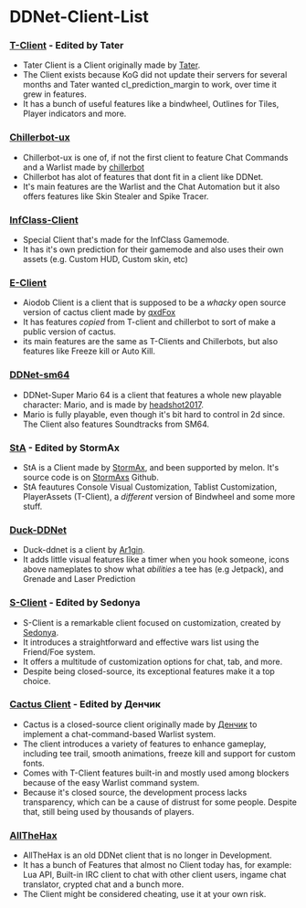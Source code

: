 # DDNet-Client-List

### [T-Client](https://github.com/sjrc6/TaterClient-ddnet) - Edited by Tater

- Tater Client is a Client originally made by [Tater](https://github.com/sjrc6/).
- The Client exists because KoG did not update their servers for several months and Tater wanted cl_prediction_margin to work, over time it grew in features.
- It has a bunch of useful features like a bindwheel, Outlines for Tiles, Player indicators and more.

### [Chillerbot-ux](https://github.com/chillerbot/chillerbot-ux)

- Chillerbot-ux is one of, if not the first client to feature Chat Commands and a Warlist made by [chillerbot](https://github.com/chillerbot)
- Chillerbot has alot of features that dont fit in a client like DDNet.
- It's main features are the Warlist and the Chat Automation but it also offers features like Skin Stealer and Spike Tracer.

### [InfClass-Client](https://github.com/infclass/infclass-client)
- Special Client that's made for the InfClass Gamemode.
- It has it's own prediction for their gamemode and also uses their own assets (e.g. Custom HUD, Custom skin, etc)

### [E-Client](https://github.com/qxdFox/Entity-Client)

- Aiodob Client is a client that is supposed to be a *whacky* open source version of cactus client made by [qxdFox](https://github.com/qxdFox/)
- It has features *copied* from T-client and chillerbot to sort of make a public version of cactus.
- its main features are the same as T-Clients and Chillerbots, but also features like Freeze kill or Auto Kill.

### [DDNet-sm64](https://github.com/headshot2017/ddnet-sm64)

- DDNet-Super Mario 64 is a client that features a whole new playable character: Mario, and is made by [headshot2017](https://github.com/headshot2017).
- Mario is fully playable, even though it's bit hard to control in 2d since. The Client also features Soundtracks from SM64.

### [StA](https://github.com/StormAxs/StA-Main) - Edited by StormAx

- StA is a Client made by [StormAx](https://github.com/StormAxs), and been supported by melon. It's source code is on [StormAxs](https://github.com/StormAxs) Github.
- StA feautures Console Visual Customization, Tablist Customization, PlayerAssets (T-Client), a *different* version of Bindwheel and some more stuff.

### [Duck-DDNet](https://github.com/Ar1gin/duck-ddnet)

- Duck-ddnet is a client by [Ar1gin](https://github.com/Ar1gin).
- It adds little visual features like a timer when you hook someone, icons above nameplates to show what *abilities* a tee has (e.g Jetpack), and Grenade and Laser Prediction

### [S-Client](https://ddnet.ru/) - Edited by Sedonya

- S-Client is a remarkable client focused on customization, created by [Sedonya](https://github.com/Sedonya/).
- It introduces a straightforward and effective wars list using the Friend/Foe system.
- It offers a multitude of customization options for chat, tab, and more.
- Despite being closed-source, its exceptional features make it a top choice.

### [Cactus Client](https://cactuss.me/) - Edited by Денчик

- Cactus is a closed-source client originally made by [Денчик](https://github.com/handerfall) to implement a chat-command-based Warlist system. 
- The client introduces a variety of features to enhance gameplay, including tee trail, smooth animations, freeze kill and support for custom fonts.
- Comes with T-Client features built-in and mostly used among blockers because of the easy Warlist command system.
- Because it's closed source, the development process lacks transparency, which can be a cause of distrust for some people. Despite that, still being used by thousands of players.

### [AllTheHax](https://allthehaxx.github.io/)

- AllTheHax is an old DDNet client that is no longer in Development.
- It has a bunch of Features that almost no Client today has, for example: Lua API, Built-in IRC client to chat with other client users, ingame chat translator, crypted chat and a bunch more.
- The Client might be considered cheating, use it at your own risk.
